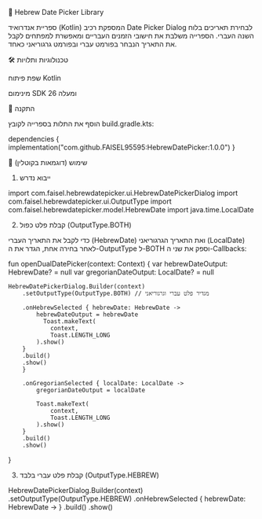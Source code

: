 📅 Hebrew Date Picker Library

ספריית אנדרואיד (Kotlin) המספקת רכיב Date Picker Dialog לבחירת תאריכים בלוח השנה העברי. הספרייה משלבת את חישובי הזמנים העבריים ומאפשרת למפתחים לקבל את התאריך הנבחר בפורמט עברי ובפורמט גרגוריאני כאחד.

🛠️ טכנולוגיות ותלויות

שפת פיתוח Kotlin

מינימום SDK
26 ומעלה

🚀 התקנה

הוסף את התלות בספרייה לקובץ build.gradle.kts:

dependencies {
    implementation("com.github.FAISEL95595:HebrewDatePicker:1.0.0") 
}


📖 שימוש (דוגמאות בקוטלין)

1. ייבוא נדרש

import com.faisel.hebrewdatepicker.ui.HebrewDatePickerDialog
import com.faisel.hebrewdatepicker.ui.OutputType
import com.faisel.hebrewdatepicker.model.HebrewDate
import java.time.LocalDate 


2. קבלת פלט כפול (OutputType.BOTH)

כדי לקבל את התאריך העברי (HebrewDate) ואת התאריך הגרגוריאני (LocalDate) לאחר בחירה אחת, הגדר את ה-OutputType ל-BOTH וספק את שני ה-Callbacks:

fun openDualDatePicker(context: Context) {
    var hebrewDateOutput: HebrewDate? = null
    var gregorianDateOutput: LocalDate? = null
    
    HebrewDatePickerDialog.Builder(context)
        .setOutputType(OutputType.BOTH) // מגדיר פלט עברי וגרגוריאני

        .onHebrewSelected { hebrewDate: HebrewDate ->
            hebrewDateOutput = hebrewDate
              Toast.makeText(
                context,  
                Toast.LENGTH_LONG
            ).show()
        }
        .build()
        .show()
        }

        .onGregorianSelected { localDate: LocalDate ->
            gregorianDateOutput = localDate
            
            Toast.makeText(
                context,  
                Toast.LENGTH_LONG
            ).show()
        }
        .build()
        .show()
}


3. קבלת פלט עברי בלבד (OutputType.HEBREW)

HebrewDatePickerDialog.Builder(context)
    .setOutputType(OutputType.HEBREW) 
    .onHebrewSelected { hebrewDate: HebrewDate ->
    }
    .build()
    .show()
